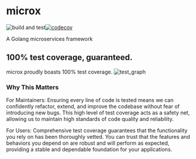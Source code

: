 # microx
![build and test](https://github.com/ndewet/microx/actions/workflows/go_build_and_test.yml/badge.svg)[![codecov](https://codecov.io/github/ndewet/microx/branch/main/graph/badge.svg?token=7QBUP8QMU5)](https://codecov.io/github/ndewet/microx)

A Golang microservices framework

## 100% test coverage, guaranteed.
microx proudly boasts 100% test coverage.
![test_graph](https://codecov.io/github/ndewet/microx/graphs/sunburst.svg?token=7QBUP8QMU5)
### Why This Matters
For Maintainers: Ensuring every line of code is tested means we can confidently refactor, extend, and improve the codebase without fear of introducing new bugs. This high level of test coverage acts as a safety net, allowing us to maintain high standards of code quality and reliability.

For Users: Comprehensive test coverage guarantees that the functionality you rely on has been thoroughly vetted. You can trust that the features and behaviors you depend on are robust and will perform as expected, providing a stable and dependable foundation for your applications.

